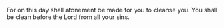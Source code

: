 For on this day shall atonement be made for you to cleanse you. You shall be clean before the Lord from all your sins.
